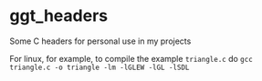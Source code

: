 # ggt_headers
Some C headers for personal use in my projects

For linux, for example, to compile the example `triangle.c` do
```gcc triangle.c -o triangle -lm -lGLEW -lGL -lSDL```